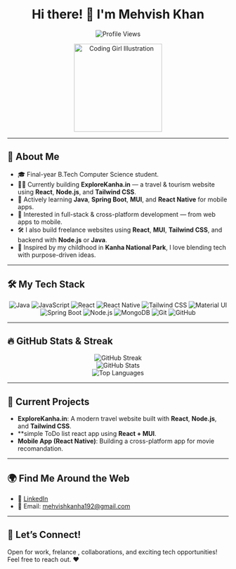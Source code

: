 <h1 align="center">Hi there! 👋 I'm Mehvish Khan</h1>

<p align="center">
  <img src="https://komarev.com/ghpvc/?username=Mehvish-khan&color=blue" alt="Profile Views" />
</p>

<p align="center">
  <img src="https://lottiefiles.com/.../girl-on-computer-with-idea.gif" alt="Coding Girl Illustration" width="200"/>
</p>


---

## 🚀 About Me

- 🎓 Final-year B.Tech Computer Science student.
- 👩‍💻 Currently building **ExploreKanha.in** — a travel & tourism website using **React**, **Node.js**, and **Tailwind CSS**.
- 🌱 Actively learning **Java**, **Spring Boot**, **MUI**, and **React Native** for mobile apps.
- 📱 Interested in full-stack & cross-platform development — from web apps to mobile.
- 🛠️ I also build freelance websites using **React**, **MUI**, **Tailwind CSS**, and backend with **Node.js** or **Java**.
- 🐯 Inspired by my childhood in **Kanha National Park**, I love blending tech with purpose-driven ideas.

---

## 🛠️ My Tech Stack

<p align="center">
  <img src="https://img.shields.io/badge/Java-ED8B00?style=for-the-badge&logo=java&logoColor=white" alt="Java" />
  <img src="https://img.shields.io/badge/JavaScript-F7DF1E?style=for-the-badge&logo=javascript&logoColor=black" alt="JavaScript" />
  <img src="https://img.shields.io/badge/React-20232A?style=for-the-badge&logo=react&logoColor=61DAFB" alt="React" />
  <img src="https://img.shields.io/badge/React_Native-20232A?style=for-the-badge&logo=react&logoColor=61DAFB" alt="React Native" />
  <img src="https://img.shields.io/badge/Tailwind_CSS-38B2AC?style=for-the-badge&logo=tailwind-css&logoColor=white" alt="Tailwind CSS" />
  <img src="https://img.shields.io/badge/Material_UI-007FFF?style=for-the-badge&logo=mui&logoColor=white" alt="Material UI" />
  <img src="https://img.shields.io/badge/Spring_Boot-6DB33F?style=for-the-badge&logo=springboot&logoColor=white" alt="Spring Boot" />
  <img src="https://img.shields.io/badge/Node.js-339933?style=for-the-badge&logo=nodedotjs&logoColor=white" alt="Node.js" />
  <img src="https://img.shields.io/badge/MongoDB-4EA94B?style=for-the-badge&logo=mongodb&logoColor=white" alt="MongoDB" />
  <img src="https://img.shields.io/badge/Git-F05032?style=for-the-badge&logo=git&logoColor=white" alt="Git" />
  <img src="https://img.shields.io/badge/GitHub-181717?style=for-the-badge&logo=github&logoColor=white" alt="GitHub" />
</p>

---

## 🔥 GitHub Stats & Streak

<div align="center">
  <img src="https://github-readme-streak-stats.herokuapp.com/?user=Mehvish-khan&theme=radical&hide_border=true" alt="GitHub Streak" />
  <br>
  <img src="https://github-readme-stats.vercel.app/api?username=Mehvish-khan&show_icons=true&theme=radical&hide_border=true" alt="GitHub Stats" />
  <br>
  <img src="https://github-readme-stats.vercel.app/api/top-langs/?username=Mehvish-khan&layout=compact&theme=radical&hide_border=true" alt="Top Languages" />
</div>

---

## 🔭 Current Projects

- **ExploreKanha.in**: A modern travel website built with **React**, **Node.js**, and **Tailwind CSS**.
- **simple ToDo list react app  using **React + MUI**.
- **Mobile App (React Native)**: Building a cross-platform app for movie recomandation.

---

## 🌍 Find Me Around the Web

- 💼 [LinkedIn](https://www.linkedin.com/in/mehvish-khan/)
- 📧 Email: mehvishkanha192@gmail.com

---

## 🤝 Let’s Connect!

Open for work, frelance , collaborations, and exciting tech opportunities! Feel free to reach out. ❤️
